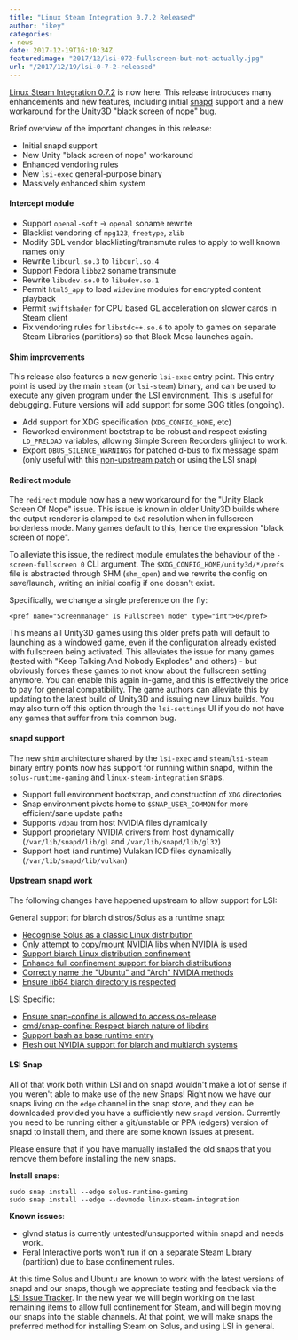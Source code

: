 ```yaml
---
title: "Linux Steam Integration 0.7.2 Released"
author: "ikey"
categories:
- news
date: 2017-12-19T16:10:34Z
featuredimage: "2017/12/lsi-072-fullscreen-but-not-actually.jpg"
url: "/2017/12/19/lsi-0-7-2-released"
---
```


[Linux Steam Integration 0.7.2](https://github.com/solus-project/linux-steam-integration/releases/tag/v0.7.2) is now here.
This release introduces many enhancements and new features, including initial [snapd](https://snapcraft.io/) support and a new workaround for the
Unity3D "black screen of nope" bug.
<!--more-->

Brief overview of the important changes in this release:

 - Initial snapd support
 - New Unity "black screen of nope" workaround
 - Enhanced vendoring rules
 - New `lsi-exec` general-purpose binary
 - Massively enhanced shim system

#### Intercept module

 - Support `openal-soft` -> `openal` soname rewrite
 - Blacklist vendoring of `mpg123`, `freetype`, `zlib`
 - Modify SDL vendor blacklisting/transmute rules to apply to well known names only
 - Rewrite `libcurl.so.3` to `libcurl.so.4`
 - Support Fedora `libbz2` soname transmute
 - Rewrite `libudev.so.0` to `libudev.so.1`
 - Permit `html5_app` to load `widevine` modules for encrypted content playback
 - Permit `swiftshader` for CPU based GL acceleration on slower cards in Steam client
 - Fix vendoring rules for `libstdc++.so.6` to apply to games on separate Steam Libraries (partitions) so that Black Mesa launches again.

#### Shim improvements

This release also features a new generic `lsi-exec` entry point. This entry point is used by the main `steam` (or `lsi-steam`) binary, and can be used to execute any given program under the LSI environment. This is useful for  debugging. Future versions will add support for some GOG titles (ongoing).

 - Add support for XDG specification (`XDG_CONFIG_HOME`, etc)
 - Reworked environment bootstrap to be robust and respect existing `LD_PRELOAD` variables, allowing Simple Screen Recorders glinject to work.
 - Export `DBUS_SILENCE_WARNINGS` for patched d-bus to fix message spam (only useful with this [non-upstream patch](https://dev.solus-project.com/source/dbus/browse/master/files/0001-dbus-Teach-it-a-new-trick-Shutting-up.patch) or using the LSI snap)


#### Redirect module

The `redirect` module now has a new workaround for the "Unity Black Screen Of Nope" issue. This issue is known in older Unity3D builds where the output renderer is clamped to `0x0` resolution when in fullscreen borderless mode. Many games default to this, hence the expression "black screen of nope".

To alleviate this issue, the redirect module emulates the behaviour of the `-screen-fullscreen 0` CLI argument. The `$XDG_CONFIG_HOME/unity3d/*/prefs` file is abstracted through SHM (`shm_open`) and we rewrite the  config on save/launch, writing an initial config if one doesn't exist.

Specifically, we change a single preference on the fly:

`<pref name="Screenmanager Is Fullscreen mode" type="int">0</pref>`

This means all Unity3D games using this older prefs path will default to launching as a windowed game, even if the configuration already existed with fullscreen being activated. This alleviates the issue for many games (tested with "Keep Talking And Nobody Explodes" and others) - but obviously forces these games to not know about the fullscreen setting anymore. You can enable this again in-game, and this is effectively the price to pay for general compatibility. The game authors can alleviate this by updating to the latest build of Unity3D and issuing new Linux builds. You may also turn off this option through the `lsi-settings` UI if you do not have any games that suffer from this common  bug.

#### snapd support

The new `shim` architecture shared by the `lsi-exec` and `steam`/`lsi-steam` binary entry points now has support for running within snapd, within the `solus-runtime-gaming` and `linux-steam-integration` snaps.

 - Support full environment bootstrap, and construction of `XDG` directories
 - Snap environment pivots home to `$SNAP_USER_COMMON` for more efficient/sane update paths
 - Supports `vdpau` from host NVIDIA files dynamically
 - Support proprietary NVIDIA drivers from host dynamically (`/var/lib/snapd/lib/gl` and `/var/lib/snapd/lib/gl32`) 
 - Support host (and runtime) Vulakan ICD files dynamically (`/var/lib/snapd/lib/vulkan`)

#### Upstream snapd work

The following changes have happened upstream to allow support for LSI:

General support for biarch distros/Solus as a runtime snap:

 - [Recognise Solus as a classic Linux distribution](https://github.com/snapcore/snapd/pull/3974)
 - [Only attempt to copy/mount NVIDIA libs when NVIDIA is used](https://github.com/snapcore/snapd/pull/3975)
 - [Support biarch Linux distribution confinement](https://github.com/snapcore/snapd/pull/3976)
 - [Enhance full confinement support for biarch distributions](https://github.com/snapcore/snapd/pull/3977)
 - [Correctly name the "Ubuntu" and "Arch" NVIDIA methods](https://github.com/snapcore/snapd/pull/3978)
 - [Ensure lib64 biarch directory is respected](https://github.com/snapcore/snapd/pull/3980)

LSI Specific:

 - [Ensure snap-confine is allowed to access os-release](https://github.com/snapcore/snapd/pull/4182)
 - [cmd/snap-confine: Respect biarch nature of libdirs](https://github.com/snapcore/snapd/pull/4183)
 - [Support bash as base runtime entry](https://github.com/snapcore/snapd/pull/4197)
 - [Flesh out NVIDIA support for biarch and multiarch systems](https://github.com/snapcore/snapd/pull/4207)

#### LSI Snap

All of that work both within LSI and on snapd wouldn't make a lot of sense if you weren't able to make use of the new Snaps! Right now we have our snaps living on the `edge` channel in the snap store, and they can be downloaded provided you have a sufficiently new `snapd` version. Currently you need to be running either a git/unstable or PPA (edgers) version of snapd to install them, and there are some known issues at present.

Please ensure that if you have manually installed the old snaps that you remove them before installing the new snaps.

**Install snaps**:

```
sudo snap install --edge solus-runtime-gaming
sudo snap install --edge --devmode linux-steam-integration
```


**Known issues**:

 - glvnd status is currently untested/unsupported within snapd and needs work.
 - Feral Interactive ports won't run if on a separate Steam Library (partition) due to base confinement rules.

At this time Solus and Ubuntu are known to work with the latest versions of snapd and our snaps, though we appreciate testing and feedback via the [LSI Issue Tracker](https://github.com/solus-project/linux-steam-integration/issues). In the new year we will begin working on the last remaining items to allow full confinement for Steam, and will begin moving our snaps into the stable channels. At that point, we will make snaps the preferred method for installing Steam on Solus, and using LSI in general.
